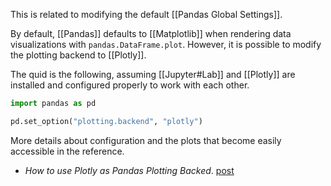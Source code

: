 This is related to modifying the default [[Pandas Global Settings]].

By default, [[Pandas]] defaults to [[Matplotlib]] when rendering data visualizations with `pandas.DataFrame.plot`. However, it is possible to modify the plotting backend to [[Plotly]].

The quid is the following, assuming [[Jupyter#Lab]] and [[Plotly]] are installed and configured properly to work with each other.

```python
import pandas as pd

pd.set_option("plotting.backend", "plotly")
```

More details about configuration and the plots that become easily accessible in the reference.

- _How to use Plotly as Pandas Plotting Backed_. [post](https://towardsdev.com/how-to-use-plotly-as-pandas-plotting-backend-123ff5378003)